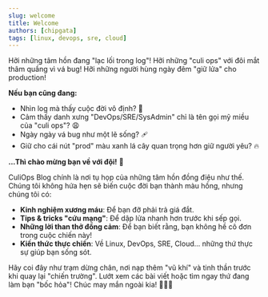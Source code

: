 ```yaml
---
slug: welcome
title: Welcome
authors: [chipgata]
tags: [linux, devops, sre, cloud]
---
```


Hỡi những tâm hồn đang "lạc lối trong log"! Hỡi những "culi ops" với đôi mắt thâm quầng vì vá bug! Hỡi những người hùng ngày đêm "giữ lửa" cho production!

<!-- truncate -->

**Nếu bạn cũng đang:**

- Nhìn log mà thấy cuộc đời vô định? 🤔
- Cảm thấy danh xưng "DevOps/SRE/SysAdmin" chỉ là tên gọi mỹ miều của "culi ops"? 😩
- Ngày ngày vá bug như một lẽ sống? 🩹
- Giữ cho cái nút "prod" màu xanh lá cây quan trọng hơn giữ người yêu? 🔥

**...Thì chào mừng bạn về với đội!** 🎉

CuliOps Blog chính là nơi tụ họp của những tâm hồn đồng điệu như thế. Chúng tôi không hứa hẹn sẽ biến cuộc đời bạn thành màu hồng, nhưng chúng tôi có:

- **Kinh nghiệm xương máu**: Để bạn đỡ phải trả giá đắt.
- **Tips & tricks "cứu mạng"**: Để dập lửa nhanh hơn trước khi sếp gọi.
- **Những lời than thở đồng cảm**: Để bạn biết rằng, bạn không hề cô đơn trong cuộc chiến này!
- **Kiến thức thực chiến**: Về Linux, DevOps, SRE, Cloud... những thứ thực sự giúp bạn sống sót.

Hãy coi đây như trạm dừng chân, nơi nạp thêm "vũ khí" và tinh thần trước khi quay lại "chiến trường". Lướt xem các bài viết hoặc tìm ngay thứ đang làm bạn "bốc hỏa"! Chúc may mắn ngoài kia! 🧎‍♂️🔥